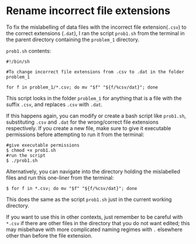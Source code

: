 # Rename incorrect file extensions

To fix the mislabelling of data files with the incorrect file extension(`.csv`) to the correct extensions (`.dat`), I ran the script `prob1.sh` from the terminal in the parent directory containing the `problem_1` directory.

`prob1.sh` contents:

```shell
#!/bin/sh

#To change incorrect file extensions from .csv to .dat in the folder problem_1

for f in problem_1/*.csv; do mv "$f" "${f/%csv/dat}"; done
```

This script looks in the folder `problem_1` for anything that is a file with the suffix `.csv`, and replaces `.csv` with `.dat`.

If this happens again, you can modify or create a bash script like `prob1.sh`, substituting `.csv` and `.dat` for the wrong/correct file extensions respectively. If you create a new file, make sure to give it executable permissions before attempting to run it from the terminal:

```shell
#give executable permissions
$ chmod +x prob1.sh
#run the script
$ ./prob1.sh 
```

Alternatively, you can navigate into the directory holding the mislabelled files and run this one-liner from the terminal:

```shell
$ for f in *.csv; do mv "$f" "${f/%csv/dat}"; done
```

This does the same as the script `prob1.sh` just in the current working directory.

If you want to use this in other contexts, just remember to be careful with `*.csv` if there are other files in the directory that you do not want edited; this may misbehave with more complicated naming regimes with `.` elsewhere other than before the file extension.
